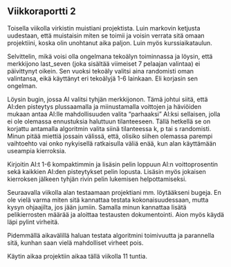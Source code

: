 ## Viikkoraportti 2

Toisella viikolla virkistin muistiani projektista. Luin markovin ketjusta uudestaan, että muistaisin miten se toimii ja voisin verrata sitä omaan projektiini, koska olin unohtanut aika paljon. Luin myös kurssiaikataulun.

Selvittelin, mikä voisi olla ongelmana tekoälyn toiminnassa ja löysin, että merkkijono last_seven (joka sisältää viimeiset 7 pelaajan valintaa) ei päivittynyt oikein. Sen vuoksi tekoäly valitsi aina randomisti oman valintansa, eikä käyttänyt eri tekoälyjä 1-6 lainkaan. Eli korjasin sen ongelman. 

Löysin bugin, jossa AI valitsi tyhjän merkkijonon. Tämä johtui siitä, että AI:den pisteytys plussaamalla ja miinustamalla voittojen ja häviöiden mukaan antaa AI:lle mahdollisuuden valita “parhaaksi” AI:ksi sellaisen, jolla ei ole olemassa ennustuksia haluttuun tilanteeseen. Tällä hetkellä se on korjattu antamalla algoritmin valita siinä tilanteessa k, p tai s randomisti. Minun pitää miettiä jossain välissä, että, olisiko siihen olemassa parempi vaihtoehto vai onko nykyisellä ratkaisulla väliä enää, kun alan käyttämään useampia kierroksia.

Kirjoitin AI:t 1-6 kompaktimmin ja lisäsin pelin loppuun AI:n voittoprosentin sekä kaikkien AI:den pisteytykset pelin lopusta. Lisäsin myös jokaisen kierroksen jälkeen tyhjän rivin pelin lukemisen helpottamiseksi. 

Seuraavalla viikolla alan testaamaan projektiani mm. löytääkseni bugeja. En ole vielä varma miten sitä kannattaa testata kokonaisuudessaan, mutta kysyn ohjaajilta, jos jään jumiin. Samalla minun kannattaa lisätä pelikierrosten määrää ja aloittaa testausten dokumentointi. Aion myös käydä läpi pylint virheitä. 

Pidemmällä aikavälillä haluan testata algoritmini toimivuutta ja parannella sitä, kunhan saan vielä mahdolliset virheet pois.

Käytin aikaa projektiin aikaa tällä viikolla 11 tuntia.
